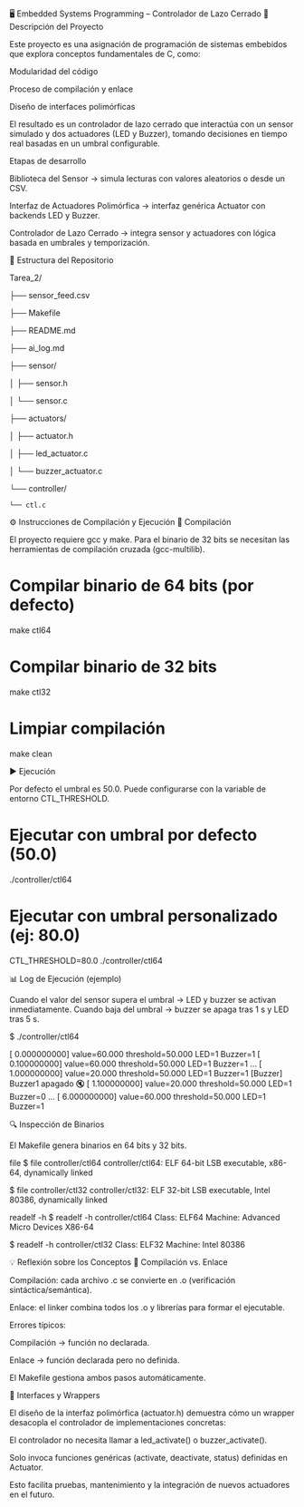 🖥️ Embedded Systems Programming – Controlador de Lazo Cerrado
📌 Descripción del Proyecto

Este proyecto es una asignación de programación de sistemas embebidos que explora conceptos fundamentales de C, como:

Modularidad del código

Proceso de compilación y enlace

Diseño de interfaces polimórficas

El resultado es un controlador de lazo cerrado que interactúa con un sensor simulado y dos actuadores (LED y Buzzer), tomando decisiones en tiempo real basadas en un umbral configurable.

Etapas de desarrollo

Biblioteca del Sensor → simula lecturas con valores aleatorios o desde un CSV.

Interfaz de Actuadores Polimórfica → interfaz genérica Actuator con backends LED y Buzzer.

Controlador de Lazo Cerrado → integra sensor y actuadores con lógica basada en umbrales y temporización.

📂 Estructura del Repositorio

Tarea_2/

├── sensor_feed.csv


├── Makefile

├── README.md

├── ai_log.md

├── sensor/

│   ├── sensor.h

│   └── sensor.c

├── actuators/

│   ├── actuator.h

│   ├── led_actuator.c

│   └── buzzer_actuator.c

└── controller/

    └── ctl.c


⚙️ Instrucciones de Compilación y Ejecución
🔨 Compilación

El proyecto requiere gcc y make. Para el binario de 32 bits se necesitan las herramientas de compilación cruzada (gcc-multilib).

# Compilar binario de 64 bits (por defecto)
make ctl64

# Compilar binario de 32 bits
make ctl32

# Limpiar compilación
make clean

▶️ Ejecución

Por defecto el umbral es 50.0. Puede configurarse con la variable de entorno CTL_THRESHOLD.

# Ejecutar con umbral por defecto (50.0)
./controller/ctl64

# Ejecutar con umbral personalizado (ej: 80.0)
CTL_THRESHOLD=80.0 ./controller/ctl64

📊 Log de Ejecución (ejemplo)

Cuando el valor del sensor supera el umbral → LED y buzzer se activan inmediatamente.
Cuando baja del umbral → buzzer se apaga tras 1 s y LED tras 5 s.

$ ./controller/ctl64

[ 0.000000000] value=60.000 threshold=50.000 LED=1 Buzzer=1
[ 0.100000000] value=60.000 threshold=50.000 LED=1 Buzzer=1
...
[ 1.000000000] value=20.000 threshold=50.000 LED=1 Buzzer=1
[Buzzer] Buzzer1 apagado 🔇
[ 1.100000000] value=20.000 threshold=50.000 LED=1 Buzzer=0
...
[ 6.000000000] value=60.000 threshold=50.000 LED=1 Buzzer=1

🔍 Inspección de Binarios

El Makefile genera binarios en 64 bits y 32 bits.

file
$ file controller/ctl64
controller/ctl64: ELF 64-bit LSB executable, x86-64, dynamically linked

$ file controller/ctl32
controller/ctl32: ELF 32-bit LSB executable, Intel 80386, dynamically linked

readelf -h
$ readelf -h controller/ctl64
Class:     ELF64
Machine:   Advanced Micro Devices X86-64

$ readelf -h controller/ctl32
Class:     ELF32
Machine:   Intel 80386

💡 Reflexión sobre los Conceptos
🔹 Compilación vs. Enlace

Compilación: cada archivo .c se convierte en .o (verificación sintáctica/semántica).

Enlace: el linker combina todos los .o y librerías para formar el ejecutable.

Errores típicos:

Compilación → función no declarada.

Enlace → función declarada pero no definida.

El Makefile gestiona ambos pasos automáticamente.

🔹 Interfaces y Wrappers

El diseño de la interfaz polimórfica (actuator.h) demuestra cómo un wrapper desacopla el controlador de implementaciones concretas:

El controlador no necesita llamar a led_activate() o buzzer_activate().

Solo invoca funciones genéricas (activate, deactivate, status) definidas en Actuator.

Esto facilita pruebas, mantenimiento y la integración de nuevos actuadores en el futuro.